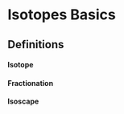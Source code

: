 # Isotopes Basics

## Definitions&#x20;

#### Isotope

#### Fractionation&#x20;

#### Isoscape&#x20;

####
